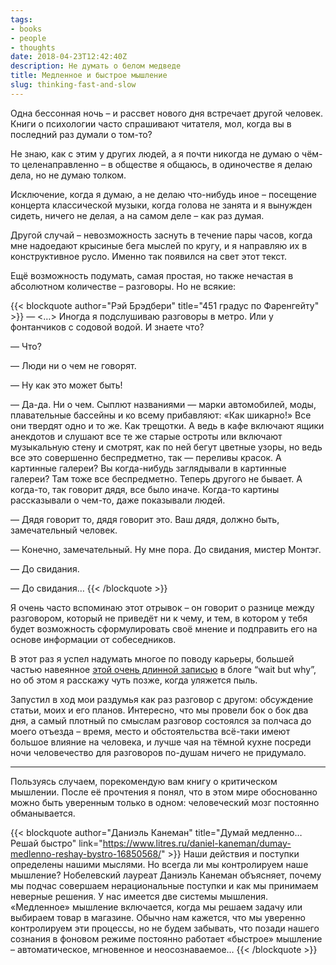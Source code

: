 ```yaml
---
tags:
- books
- people
- thoughts
date: 2018-04-23T12:42:40Z
description: Не думать о белом медведе
title: Медленное и быстрое мышление
slug: thinking-fast-and-slow
---
```


Одна бессонная ночь – и рассвет нового дня встречает другой человек. Книги о психологии часто спрашивают читателя, мол, когда вы в последний раз думали о том-то?

Не знаю, как с этим у других людей, а я почти никогда не думаю о чём-то целенаправленно – в обществе я общаюсь, в одиночестве я делаю дела, но не думаю толком.

<!--more-->

Исключение, когда я думаю, а не делаю что-нибудь иное – посещение концерта классической музыки, когда голова не занята и я вынужден сидеть, ничего не делая, а на самом деле – как раз думая.

Другой случай – невозможность заснуть в течение пары часов, когда мне надоедают крысиные бега мыслей по кругу, и я направляю их в конструктивное русло. Именно так появился на свет этот текст.

Ещё возможность подумать, самая простая, но также нечастая в абсолютном количестве – разговоры. Но не всякие:

{{< blockquote author="Рэй Брэдбери" title="451 градус по Фаренгейту" >}}
— <…> Иногда я подслушиваю разговоры в метро. Или у фонтанчиков с содовой водой. И знаете что?

— Что?

— Люди ни о чем не говорят.

— Ну как это может быть!

— Да-да. Ни о чем. Сыплют названиями — марки автомобилей, моды, плавательные бассейны и ко всему прибавляют: «Как шикарно!» Все они твердят одно и то же. Как трещотки. А ведь в кафе включают ящики анекдотов и слушают все те же старые остроты или включают музыкальную стену и смотрят, как по ней бегут цветные узоры, но ведь все это совершенно беспредметно, так — переливы красок. А картинные галереи? Вы когда-нибудь заглядывали в картинные галереи? Там тоже все беспредметно. Теперь другого не бывает. А когда-то, так говорит дядя, все было иначе. Когда-то картины рассказывали о чем-то, даже показывали людей.

— Дядя говорит то, дядя говорит это. Ваш дядя, должно быть, замечательный человек.

— Конечно, замечательный. Ну мне пора. До свидания, мистер Монтэг.

— До свидания.

— До свидания…
{{< /blockquote >}}

Я очень часто вспоминаю этот отрывок – он говорит о разнице между разговором, который не приведёт ни к чему, и тем, в котором у тебя будет возможность сформулировать своё мнение и подправить его на основе информации от собеседников.

В этот раз я успел надумать многое по поводу карьеры, большей частью навеянное [этой очень длинной записью](https://waitbutwhy.com/2018/04/picking-career.html) в блоге “wait but why”, но об этом я расскажу чуть позже, когда уляжется пыль.

Запустил в ход мои раздумья как раз разговор с другом: обсуждение статьи, моих и его планов. Интересно, что мы провели бок о бок два дня, а самый плотный по смыслам разговор состоялся за полчаса до моего отъезда – время, место и обстоятельства всё-таки имеют большое влияние на человека, и лучше чая на тёмной кухне посреди ночи человечество для разговоров по-душам ничего не придумало.

---

Пользуясь случаем, порекомендую вам книгу о критическом мышлении. После её прочтения я понял, что в этом мире обоснованно можно быть уверенным только в одном: человеческий мозг постоянно обманывается.


{{< blockquote author="Даниэль Канеман" title="Думай медленно… Решай быстро" link="https://www.litres.ru/daniel-kaneman/dumay-medlenno-reshay-bystro-16850568/" >}}
Наши действия и поступки определены нашими мыслями. Но всегда ли мы контролируем наше мышление? Нобелевский лауреат Даниэль Канеман объясняет, почему мы подчас совершаем нерациональные поступки и как мы принимаем неверные решения. У нас имеется две системы мышления. «Медленное» мышление включается, когда мы решаем задачу или выбираем товар в магазине. Обычно нам кажется, что мы уверенно контролируем эти процессы, но не будем забывать, что позади нашего сознания в фоновом режиме постоянно работает «быстрое» мышление – автоматическое, мгновенное и неосознаваемое…
{{< /blockquote >}}

